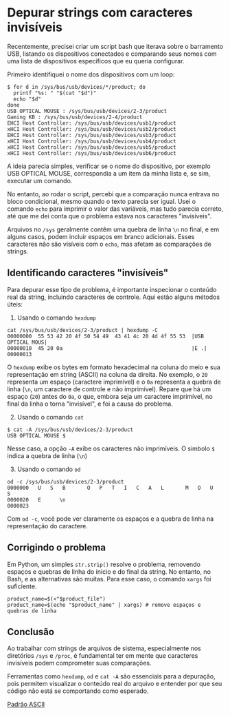 # Depurar strings com caracteres invisíveis


Recentemente, precisei criar um script bash que iterava sobre o barramento 
USB, listando os dispositivos conectados e comparando seus nomes com uma lista
de dispositivos específicos que eu queria configurar. 

Primeiro identifiquei o nome dos dispositivos com um loop:

```
$ for d in /sys/bus/usb/devices/*/product; do
  printf "%s: " "$(cat "$d")"
  echo "$d"
done
USB OPTICAL MOUSE : /sys/bus/usb/devices/2-3/product
Gaming KB : /sys/bus/usb/devices/2-4/product
EHCI Host Controller: /sys/bus/usb/devices/usb1/product
xHCI Host Controller: /sys/bus/usb/devices/usb2/product
EHCI Host Controller: /sys/bus/usb/devices/usb3/product
xHCI Host Controller: /sys/bus/usb/devices/usb4/product
xHCI Host Controller: /sys/bus/usb/devices/usb5/product
xHCI Host Controller: /sys/bus/usb/devices/usb6/product

```

A ideia parecia simples, verificar se o nome do dispositivo, por exemplo USB 
OPTICAL MOUSE, correspondia a um item da minha lista e, se sim, executar um comando.

No entanto, ao rodar o script, percebi que a comparação nunca entrava no bloco
condicional, mesmo quando o texto parecia ser igual. Usei o comando `echo`
para  imprimir o valor das variáveis, mas tudo parecia correto, até que me dei
conta que o problema estava nos caracteres "invisíveis".

Arquivos no `/sys` geralmente contêm uma quebra de linha `\n` no final, e em 
alguns casos, podem incluir espaços em branco adicionais. Esses caracteres não 
são visíveis com o `echo`, mas afetam as comparações de strings. 


## Identificando caracteres "invisíveis"

Para depurar esse tipo de problema, é importante inspecionar o conteúdo real da
string, incluindo caracteres de controle. Aqui estão alguns métodos úteis:

1. Usando o comando `hexdump`

```
cat /sys/bus/usb/devices/2-3/product | hexdump -C
00000000  55 53 42 20 4f 50 54 49  43 41 4c 20 4d 4f 55 53  |USB OPTICAL MOUS|
00000010  45 20 0a                                          |E .|
00000013
```

O `hexdump` exibe os bytes em formato hexadecimal na coluna do meio e sua 
representação em string (ASCII) na coluna da direita. No exemplo, o `20` representa 
um espaço (caractere imprimível) e o `0a` representa a quebra de linha (`\n`, um 
caractere de controle e não imprimível). Repare que há um espaço (`20`) antes do 
`0a`, o que, embora seja um caractere imprimível, no final da linha o torna 
"invisível", e foi a causa do problema.

2. Usando o comando `cat`

```
$ cat -A /sys/bus/usb/devices/2-3/product
USB OPTICAL MOUSE $
```

Nesse caso, a opção `-A` exibe os caracteres não imprimíveis. O simbolo `$` 
indica a quebra de linha (`\n`)

3. Usando o comando `od`

```
od -c /sys/bus/usb/devices/2-3/product
0000000   U   S   B       O   P   T   I   C   A   L       M   O   U   S
0000020   E      \n
0000023
```

Com `od -c`, você pode ver claramente os espaços e a quebra de linha na representação 
do caractere.

## Corrigindo o problema

Em Python, um simples `str.strip()` resolve o problema, removendo espaços e quebras
de linha do início e do final da string. No entanto, no Bash, e as alternativas 
são muitas. Para esse caso, o comando `xargs` foi suficiente.

```
product_name=$(<"$product_file")
product_name=$(echo "$product_name" | xargs) # remove espaços e quebras de linha
```

## Conclusão

Ao trabalhar com strings de arquivos de sistema, especialmente nos diretórios 
`/sys` e `/proc`, é fundamental ter em mente que caracteres invisíveis podem 
comprometer suas comparações.

Ferramentas como `hexdump`, `od` e `cat -A` são essenciais para a depuração, 
pois permitem visualizar o conteúdo real do arquivo e entender por que seu 
código não está se comportando como esperado.

[Padrão ASCII](https://pt.wikipedia.org/wiki/ASCII)


